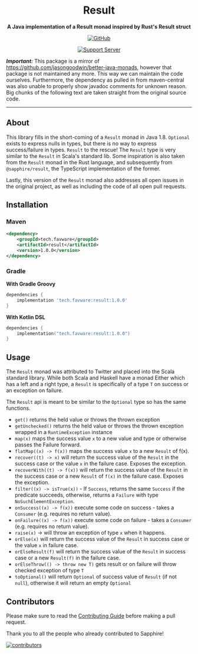<div align="center">

# Result

**A Java implementation of a Result monad inspired by Rust's Result struct**

[![GitHub](https://img.shields.io/github/license/favware/java-result)](https://github.com/favware/java-result/blob/main/LICENSE)

[![Support Server](https://discord.com/api/guilds/512303595966824458/embed.png?style=banner2)](https://join.favware.tech)

</div>

***Important:*** This package is a mirror of https://github.com/jasongoodwin/better-java-monads, however that package is
not maintained any more. This way we can maintain the code ourselves. Furthermore, the dependency as pulled in from
maven-central was also unable to properly show javadoc comments for unknown reason. Big chunks of the following text are
taken straight from the original source code.

---

## About

This library fills in the short-coming of a `Result` monad in Java 1.8. `Optional` exists to express nulls in types, but
there is no way to express success/failure in types. `Result` to the
rescue! The `Result` type is very similar to the `Result` in Scala's standard lib. Some inspiration is also taken from
the `Result` monad in the Rust language, and subsequently from `@sapphire/result`, the TypeScript implementation of the
former.

Lastly, this version of the `Result` monad also addresses all open issues in the original project, as well as including
the
code of all open pull requests.

## Installation

### Maven

```xml
<dependency>
    <groupId>tech.favware</groupId>
    <artifactId>result</artifactId>
    <version>1.0.0</version>
</dependency>
```

### Gradle

**With Gradle Groovy**
```groovy
dependencies {
    implementation 'tech.favware:result:1.0.0'
}
```

**With Kotlin DSL**
```kotlin
dependencies {
    implementation("tech.favware:result:1.0.0")
}
```

## Usage

The `Result` monad was attributed to Twitter and placed into the Scala standard library.
While both Scala and Haskell have a monad Either which has a left and a right type,
a `Result` is specifically of a type `T` on success or an exception on failure.

The `Result` api is meant to be similar to the `Optional` type so has the same functions.

- `get()` returns the held value or throws the thrown exception
- `getUnchecked()` returns the held value or throws the thrown exception wrapped in a `RuntimeException` instance
- `map(x)` maps the success value `x` to a new value and type or otherwise passes the Failure forward.
- `flatMap((x) -> f(x))` maps the success value `x` to a new `Result` of f(x).
- `recover((t) -> x)` will return the success value of the `Result` in the success case or the value `x` in the failure
  case.
  Exposes the exception.
- `recoverWith((t) -> f(x))` will return the success value of the `Result` in the success case or a new `Result`
  of `f(x)` in
  the
  failure case. Exposes the exception.
- `filter((x) -> isTrue(x))` - If `Success`, returns the same `Success` if the predicate succeeds, otherwise, returns a
  `Failure` with type `NoSuchElementException`.
- `onSuccess((x) -> f(x))` execute some code on success - takes a `Consumer` (e.g. requires no return value).
- `onFailure((x) -> f(x))` execute some code on failure - takes a `Consumer` (e.g. requires no return value).
- `raise(x)` -> will throw an exception of type `x` when it happens.
- `orElse(x)` will return the success value of the `Result` in success case or the value `x` in failure case.
- `orElseResult(f)` will return the success value of the `Result` in success case or a new `Result(f)` in the failure
  case.
- `orElseThrow(() -> throw new T)` gets result or on failure will throw checked exception of type `T`
- `toOptional()` will return `Optional` of success value of `Result` (if not `null`), otherwise it will return an
  empty `Optional`

## Contributors

Please make sure to read the [Contributing Guide][contributing] before making a pull request.

Thank you to all the people who already contributed to Sapphire!

<a href="https://github.com/favware/java-result/graphs/contributors">
  <img alt="contributors" src="https://contrib.rocks/image?repo=favware/java-result" />
</a>

[contributing]: ./.github/CONTRIBUTING.md
